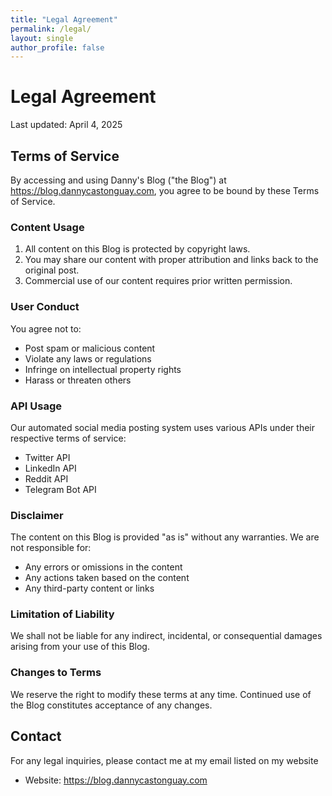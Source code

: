 ```yaml
---
title: "Legal Agreement"
permalink: /legal/
layout: single
author_profile: false
---
```


# Legal Agreement

Last updated: April 4, 2025

## Terms of Service

By accessing and using Danny's Blog ("the Blog") at https://blog.dannycastonguay.com, you agree to be bound by these Terms of Service.

### Content Usage

1. All content on this Blog is protected by copyright laws.
2. You may share our content with proper attribution and links back to the original post.
3. Commercial use of our content requires prior written permission.

### User Conduct

You agree not to:
- Post spam or malicious content
- Violate any laws or regulations
- Infringe on intellectual property rights
- Harass or threaten others

### API Usage

Our automated social media posting system uses various APIs under their respective terms of service:
- Twitter API
- LinkedIn API
- Reddit API
- Telegram Bot API

### Disclaimer

The content on this Blog is provided "as is" without any warranties. We are not responsible for:
- Any errors or omissions in the content
- Any actions taken based on the content
- Any third-party content or links

### Limitation of Liability

We shall not be liable for any indirect, incidental, or consequential damages arising from your use of this Blog.

### Changes to Terms

We reserve the right to modify these terms at any time. Continued use of the Blog constitutes acceptance of any changes.

## Contact

For any legal inquiries, please contact me at my email listed on my website
- Website: https://blog.dannycastonguay.com 